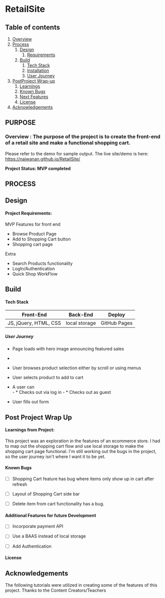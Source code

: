 # RetailSite

## Table of contents
1. [Overview](#overview)
2. [Process](#process)
    1. [Design](#design)
       1. [Requirements](#requirements)
    2. [Build](#build)
        1. [Tech Stack](#stack)
        3. [Installation](#installation)
        4. [User Journey](#userjourney)
3. [PostProject Wrap-up](#post)
    1. [Learnings](#learnings)
    2. [Known Bugs](#bugs)
    3. [Next Features](#features)
    4. [License](#license)
4. [Acknowledgements](#ack)

## PURPOSE
### Overview  <a name="overview"></a>: The purpose of the project is to create the front-end of a retail site and make a functional shopping cart. 

Please refer to the demo for sample output. 
The live site/demo is here: https://najwanan.github.io/RetailSite/


**Project Status: MVP completed**


## PROCESS <a name="process"></a>
## Design <a name="design"></a>

#### Project Requirements:  <a name="requirements"></a>

MVP Features for front end
- Browse Product Page
- Add to Shopping Cart button
- Shopping cart page


Extra
- Search Products functionality 
- LogIn/Authentication 
- Quick Shop WorkFlow



## Build <a name="build"></a>



#### Tech Stack <a name="stack"></a>

| Front-End | Back-End | Deploy |
| --- | --- | --- |
 | JS, jQuery, HTML, CSS | local storage | GitHub Pages |



##### *User Journey* <a name="journey"></a>
- Page loads with hero image announcing featured sales
- 
- User browses product selection either by scroll or using menus
- User selects product to add to cart
- A user can    
        - * Checks out via log in
        - * Checks out as guest
        
- User fills out form


## Post Project Wrap Up <a name="post"></a>


#### Learnings from Project:<a name="learnings"></a>

This project was an exploration in the features of an ecommerce store. I had to map out the shopping cart flow and use local storage to make the shopping cart page functional. I'm still working out the bugs in the project, so the user journey isn't where I want it to be yet.



#### Known Bugs <a name="bugs"></a>
- [ ] Shopping Cart feature has bug where items only show up in cart after refresh
- [ ] Layout of Shopping Cart side bar
- [ ] Delete item from cart functionality has a bug. 


#### Additional Features for future Development <a name="features"></a>
- [ ] Incorporate payment API
- [ ] Use a BAAS instead of local storage
- [ ] Add Authentication 


#### License <a name="license"></a>

## Acknowledgements <a name="ack"></a>

The following tutorials were utilized in creating some of the features of this project. 
Thanks to the Content Creators/Teachers

